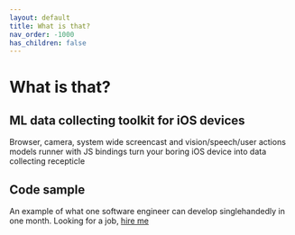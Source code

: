 ```yaml
---
layout: default
title: What is that?
nav_order: -1000
has_children: false
---
```



# What is that?

## ML data collecting toolkit for iOS devices

Browser, camera, system wide screencast and vision/speech/user actions models runner with JS bindings turn your boring iOS device into data collecting recepticle

## Code sample

An example of what one software engineer can develop singlehandedly in one month. Looking for a job, [hire me](standardtemplateconstruct2022+joboffer@gmail.com)
